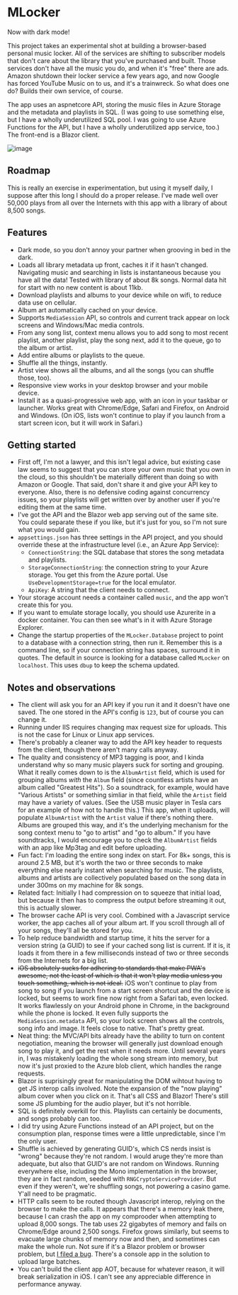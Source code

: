 # MLocker

Now with dark mode!

This project takes an experimental shot at building a browser-based personal music locker. All of the services are shifting to subscriber models that don't care about the library that you've purchased and built. Those services don't have all the music you do, and when it's "free" there are ads. Amazon shutdown their locker service a few years ago, and now Google has forced YouTube Music on to us, and it's a trainwreck. So what does one do? Builds their own service, of course.  

The app uses an aspnetcore API, storing the music files in Azure Storage and the metadata and playlists in SQL. (I was going to use something else, but I have a wholly underutilized SQL pool. I was going to use Azure Functions for the API, but I have a wholly underutilized app service, too.) The front-end is a Blazor client.

![image](https://user-images.githubusercontent.com/2114255/98284863-bdbc5780-1f6f-11eb-9aa0-7c563d78b1f0.png)

## Roadmap
This is really an exercise in experimentation, but using it myself daily, I suppose after this long I should do a proper release. I've made well over 50,000 plays from all over the Internets with this app with a library of about 8,500 songs.

## Features
* Dark mode, so you don't annoy your partner when grooving in bed in the dark.
* Loads all library metadata up front, caches it if it hasn't changed. Navigating music and searching in lists is instantaneous because you have all the data! Tested with library of about 8k songs. Normal data hit for start with no new content is about 11kb.
* Download playlists and albums to your device while on wifi, to reduce data use on cellular.
* Album art automatically cached on your device.
* Supports `MediaSession` API, so controls and current track appear on lock screens and Windows/Mac media controls.
* From any song list, context menu allows you to add song to most recent playlist, another playlist, play the song next, add it to the queue, go to the album or artist.
* Add entire albums or playlists to the queue.
* Shuffle all the things, instantly.
* Artist view shows all the albums, and all the songs (you can shuffle those, too).
* Responsive view works in your desktop browser and your mobile device.
* Install it as a quasi-progressive web app, with an icon in your taskbar or launcher. Works great with Chrome/Edge, Safari and Firefox, on Android and Windows. (On iOS, lists won't continue to play if you launch from a start screen icon, but it will work in Safari.)

## Getting started
* First off, I'm not a lawyer, and this isn't legal advice, but existing case law seems to suggest that you can store your own music that you own in the cloud, so this shouldn't be materially different than doing so with Amazon or Google. That said, don't share it and give your API key to everyone. Also, there is no defensive coding against concurrency issues, so your playlists will get written over by another user if you're editing them at the same time.
* I've got the API and the Blazor web app serving out of the same site. You could separate these if you like, but it's just for you, so I'm not sure what you would gain.
* `appsettings.json` has three settings in the API project, and you should override these at the infrastructure level (i.e., an Azure App Service):
  * `ConnectionString`: the SQL database that stores the song metadata and playlists.
  * `StorageConnectionString`: the connection string to your Azure storage. You get this from the Azure portal. Use `UseDevelopmentStorage=true` for the local emulator.
  * `ApiKey`: A string that the client needs to connect.
* Your storage account needs a container called `music`, and the app won't create this for you.
* If you want to emulate storage locally, you should use Azurerite in a docker container. You can then see what's in it with Azure Storage Explorer.
* Change the startup properties of the `MLocker.Database` project to point to a database with a connection string, then run it. Remember this is a command line, so if your connection string has spaces, surround it in quotes. The default in source is looking for a database called `MLocker` on `localhost`. This uses `dbup` to keep the schema updated.

## Notes and observations
* The client will ask you for an API key if you run it and it doesn't have one saved. The one stored in the API's config is `123`, but of course you can change it.
* Running under IIS requires changing max request size for uploads. This is not the case for Linux or Linux app services.
* There's probably a cleaner way to add the API key header to requests from the client, though there aren't many calls anyway.
* The quality and consistency of MP3 tagging is poor, and I kinda understand why so many music players suck for sorting and grouping. What it really comes down to is the `AlbumArtist` field, which is used for grouping albums *with* the `Album` field (since countless artists have an album called "Greatest Hits"). So a soundtrack, for example, would have "Various Artists" or something simliar in that field, while the `Artist` field may have a variety of values. (See the USB music player in Tesla cars for an example of how not to handle this.) This app, when it uploads, will populate `AlbumArtist` with the `Artist` value if there's nothing there. Albums are grouped this way, and it's the underlying mechanism for the song context menu to "go to artist" and "go to album." If you have soundtracks, I would encourage you to check the `AlbumArtist` fields with an app like Mp3tag and edit before uploading.
* Fun fact: I'm loading the entire song index on start. For 8k+ songs, this is around 2.5 MB, but it's worth the two or three seconds to make everything else nearly instant when searching for music. The playlists, albums and artists are collectively populated based on the song data in under 300ms on my machine for 8k songs.
* Related fact: Initially I had compression on to squeeze that initial load, but because it then has to compress the output before streaming it out, this is actually slower.
* The browser cache API is very cool. Combined with a Javascript service worker, the app caches all of your album art. If you scroll through all of your songs, they'll all be stored for you.
* To help reduce bandwidth and startup time, it hits the server for a version string (a GUID) to see if your cached song list is current. If it is, it loads it from there in a few milliseconds instead of two or three seconds from the Internets for a big list.
* ~~iOS absolutely sucks for adhering to standards that make PWA's awesome, not the least of which is that it won't play media unless you touch something, which is not ideal.~~ iOS won't continue to play from song to song if you launch from a start screen shortcut and the device is locked, but seems to work fine now right from a Safari tab, even locked. It works flawlessly on your Android phone in Chrome, in the background while the phone is locked. It even fully supports the `MediaSession.metadata` API, so your lock screen shows all the controls, song info and image. It feels close to native. That's pretty great.
* Neat thing: the MVC/API bits already have the ability to turn on content negotiation, meaning the browser will generally just download enough song to play it, and get the rest when it needs more. Until several years in, I was mistakenly loading the whole song stream into memory, but now it's just proxied to the Azure blob client, which handles the range requests.
* Blazor is suprisingly great for manipulating the DOM wihtout having to get JS interop calls involved. Note the expansion of the "now playing" album cover when you click on it. That's all CSS and Blazor! There's still some JS plumbing for the audio player, but it's not horrible.
* SQL is definitely overkill for this. Playlists can certainly be documents, and songs probably can too.
* I did try using Azure Functions instead of an API project, but on the consumption plan, response times were a little unpredictable, since I'm the only user.
* Shuffle is achieved by generating GUID's, which CS nerds insist is "wrong" because they're not random. I would aruge they're more than adequate, but also that GUID's are not random on Windows. Running everywhere else, including the Mono implementation in the browser, they are in fact random, seeded with `RNGCryptoServiceProvider`. But even if they weren't, we're shuffling songs, not powering a casino game. Y'all need to be pragmatic.
* HTTP calls seem to be routed though Javascript interop, relying on the browser to make the calls. It appears that there's a memory leak there, because I can crash the app on my comprooder when attempting to upload 8,000 songs. The tab uses 22 gigabytes of memory and fails on Chrome/Edge around 2,500 songs. Firefox grows similarly, but seems to evacuate large chunks of memory now and then, and sometimes can make the whole run. Not sure if it's a Blazor problem or browser problem, but [I filed a bug](https://github.com/dotnet/aspnetcore/issues/27023). There's a console app in the solution to upload large batches.
* You can't build the client app AOT, because for whatever reason, it will break serialization in iOS. I can't see any appreciable difference in performance anyway.